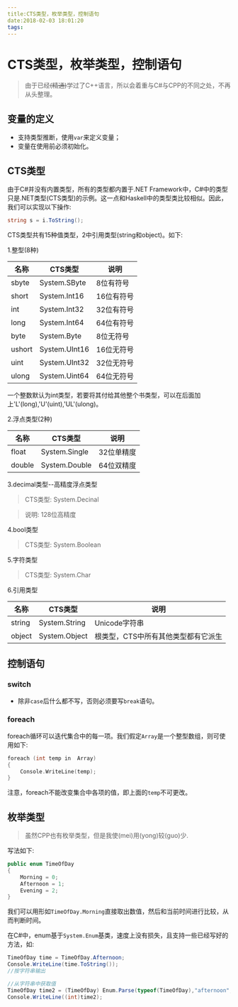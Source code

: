 ```yaml
---
title:CTS类型，枚举类型，控制语句
date:2018-02-03 18:01:20
tags:
---
```


# CTS类型，枚举类型，控制语句

> 由于已经~~(精通)~~学过了C++语言，所以会着重与C#与CPP的不同之处，不再从头整理。

<!--more-->

## 变量的定义
* 支持类型推断，使用`var`来定义变量；
* 变量在使用前必须初始化。

## CTS类型
由于C#并没有内置类型，所有的类型都内置于.NET Framework中，C#中的类型只是.NET类型(CTS类型)的示例。这一点和Haskell中的类型类比较相似。因此，我们可以实现以下操作:
```C#
string s = i.ToString();
```
CTS类型共有15种值类型，2中引用类型(string和object)。如下:

1.整型(8种)
 
|  名称 |    CTS类型    |   说明   |
|-------|--------------|----------|
| sbyte | System.SByte | 8位有符号 |
| short | System.Int16 | 16位有符号|
| int   | System.Int32 | 32位有符号|
| long  | System.Int64 | 64位有符号|
| byte  | System.Byte  | 8位无符号 |
| ushort| System.UInt16| 16位无符号|
| uint  | System.UInt32| 32位无符号|
| ulong | System.Uint64| 64位无符号|

一个整数默认为int类型，若要将其付给其他整个书类型，可以在后面加上'L'(long),'U'(uint),'UL'(ulong)。

2.浮点类型(2种)

|  名称  |    CTS类型     |   说明   |
|--------|---------------|----------|
| float  | System.Single | 32位单精度 |
| double | System.Double | 64位双精度|
3.decimal类型--高精度浮点类型

> CTS类型: System.Decinal

> 说明: 128位高精度

4.bool类型

> CTS类型: System.Boolean

5.字符类型

> CTS类型: System.Char

6.引用类型

|  名称  |    CTS类型     |      说明     |
|--------|---------------|---------------|
| string | System.String | Unicode字符串 |
| object | System.Object | 根类型，CTS中所有其他类型都有它派生|

## 控制语句

### switch
* 除非`case`后什么都不写，否则必须要写`break`语句。

### foreach
foreach循环可以迭代集合中的每一项。我们假定`Array`是一个整型数组，则可使用如下:
```C++
foreach (int temp in  Array)
{
	Console.WriteLine(temp);
}
```
注意，foreach不能改变集合中各项的值，即上面的`temp`不可更改。

## 枚举类型
> 虽然CPP也有枚举类型，但是我使(mei)用(yong)较(guo)少.

写法如下:
```C#
public enum TimeOfDay
{
	Morning = 0;
    Afternoon = 1;
    Evening = 2;
}
```
我们可以用形如`TimeOfDay.Morning`直接取出数值，然后和当前时间进行比较，从而判断时间。

在C#中，enum基于`System.Enum`基类，速度上没有损失，且支持一些已经写好的方法，如:
```C#
TimeOfDay time = TimeOfDay.Afternoon;
Console.WriteLine(time.ToString());
//按字符串输出

//从字符串中获取值
TimeOfDay time2 = (TimeOfDay) Enum.Parse(typeof(TimeOfDay),"afternoon",true);
Console.WriteLine((int)time2);
```